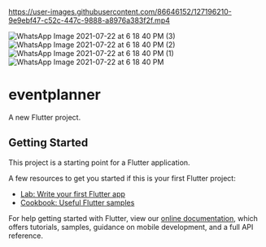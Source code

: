 

https://user-images.githubusercontent.com/86646152/127196210-9e9ebf47-c52c-447c-9888-a8976a383f2f.mp4

![WhatsApp Image 2021-07-22 at 6 18 40 PM (3)](https://user-images.githubusercontent.com/86646152/127194166-b0c1ffa2-c2b9-4223-82cd-2d8e092d5e79.jpeg)
![WhatsApp Image 2021-07-22 at 6 18 40 PM (2)](https://user-images.githubusercontent.com/86646152/127194191-edd16820-e85c-4559-ac80-70ccd55ea6e2.jpeg)
![WhatsApp Image 2021-07-22 at 6 18 40 PM (1)](https://user-images.githubusercontent.com/86646152/127194214-954bfebb-bdb9-405b-b5d3-0d038ad8eeed.jpeg)
![WhatsApp Image 2021-07-22 at 6 18 40 PM](https://user-images.githubusercontent.com/86646152/127194239-2ac7707e-02fa-4214-9a6b-96057fe36fd6.jpeg)
# eventplanner

A new Flutter project.

## Getting Started

This project is a starting point for a Flutter application.

A few resources to get you started if this is your first Flutter project:

- [Lab: Write your first Flutter app](https://flutter.dev/docs/get-started/codelab)
- [Cookbook: Useful Flutter samples](https://flutter.dev/docs/cookbook)

For help getting started with Flutter, view our
[online documentation](https://flutter.dev/docs), which offers tutorials,
samples, guidance on mobile development, and a full API reference.
